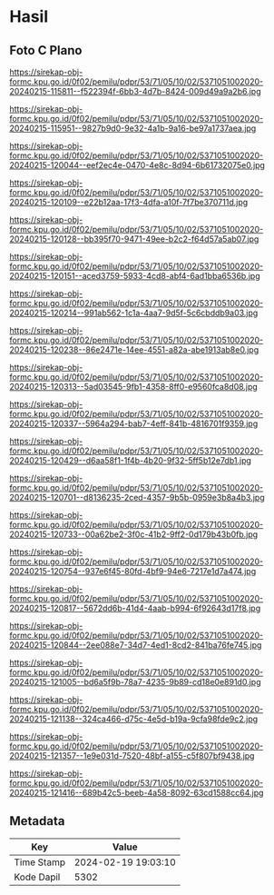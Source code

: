 # Hasil

## Foto C Plano

https://sirekap-obj-formc.kpu.go.id/0f02/pemilu/pdpr/53/71/05/10/02/5371051002020-20240215-115811--f522394f-6bb3-4d7b-8424-009d49a9a2b6.jpg

https://sirekap-obj-formc.kpu.go.id/0f02/pemilu/pdpr/53/71/05/10/02/5371051002020-20240215-115951--9827b9d0-9e32-4a1b-9a16-be97a1737aea.jpg

https://sirekap-obj-formc.kpu.go.id/0f02/pemilu/pdpr/53/71/05/10/02/5371051002020-20240215-120044--eef2ec4e-0470-4e8c-8d94-6b61732075e0.jpg

https://sirekap-obj-formc.kpu.go.id/0f02/pemilu/pdpr/53/71/05/10/02/5371051002020-20240215-120109--e22b12aa-17f3-4dfa-a10f-7f7be370711d.jpg

https://sirekap-obj-formc.kpu.go.id/0f02/pemilu/pdpr/53/71/05/10/02/5371051002020-20240215-120128--bb395f70-9471-49ee-b2c2-f64d57a5ab07.jpg

https://sirekap-obj-formc.kpu.go.id/0f02/pemilu/pdpr/53/71/05/10/02/5371051002020-20240215-120151--aced3759-5933-4cd8-abf4-6ad1bba6536b.jpg

https://sirekap-obj-formc.kpu.go.id/0f02/pemilu/pdpr/53/71/05/10/02/5371051002020-20240215-120214--991ab562-1c1a-4aa7-9d5f-5c6cbddb9a03.jpg

https://sirekap-obj-formc.kpu.go.id/0f02/pemilu/pdpr/53/71/05/10/02/5371051002020-20240215-120238--86e2471e-14ee-4551-a82a-abe1913ab8e0.jpg

https://sirekap-obj-formc.kpu.go.id/0f02/pemilu/pdpr/53/71/05/10/02/5371051002020-20240215-120313--5ad03545-9fb1-4358-8ff0-e9560fca8d08.jpg

https://sirekap-obj-formc.kpu.go.id/0f02/pemilu/pdpr/53/71/05/10/02/5371051002020-20240215-120337--5964a294-bab7-4eff-841b-4816701f9359.jpg

https://sirekap-obj-formc.kpu.go.id/0f02/pemilu/pdpr/53/71/05/10/02/5371051002020-20240215-120429--d6aa58f1-1f4b-4b20-9f32-5ff5b12e7db1.jpg

https://sirekap-obj-formc.kpu.go.id/0f02/pemilu/pdpr/53/71/05/10/02/5371051002020-20240215-120701--d8136235-2ced-4357-9b5b-0959e3b8a4b3.jpg

https://sirekap-obj-formc.kpu.go.id/0f02/pemilu/pdpr/53/71/05/10/02/5371051002020-20240215-120733--00a62be2-3f0c-41b2-9ff2-0d179b43b0fb.jpg

https://sirekap-obj-formc.kpu.go.id/0f02/pemilu/pdpr/53/71/05/10/02/5371051002020-20240215-120754--937e6f45-80fd-4bf9-94e6-7217e1d7a474.jpg

https://sirekap-obj-formc.kpu.go.id/0f02/pemilu/pdpr/53/71/05/10/02/5371051002020-20240215-120817--5672dd6b-41d4-4aab-b994-6f92643d17f8.jpg

https://sirekap-obj-formc.kpu.go.id/0f02/pemilu/pdpr/53/71/05/10/02/5371051002020-20240215-120844--2ee088e7-34d7-4ed1-8cd2-841ba76fe745.jpg

https://sirekap-obj-formc.kpu.go.id/0f02/pemilu/pdpr/53/71/05/10/02/5371051002020-20240215-121005--bd6a5f9b-78a7-4235-9b89-cd18e0e891d0.jpg

https://sirekap-obj-formc.kpu.go.id/0f02/pemilu/pdpr/53/71/05/10/02/5371051002020-20240215-121138--324ca466-d75c-4e5d-b19a-9cfa98fde9c2.jpg

https://sirekap-obj-formc.kpu.go.id/0f02/pemilu/pdpr/53/71/05/10/02/5371051002020-20240215-121357--1e9e031d-7520-48bf-a155-c5f807bf9438.jpg

https://sirekap-obj-formc.kpu.go.id/0f02/pemilu/pdpr/53/71/05/10/02/5371051002020-20240215-121416--689b42c5-beeb-4a58-8092-63cd1588cc64.jpg


## Metadata

| Key        | Value               |
| ---------- | ------------------- |
| Time Stamp | 2024-02-19 19:03:10 |
| Kode Dapil | 5302                |



